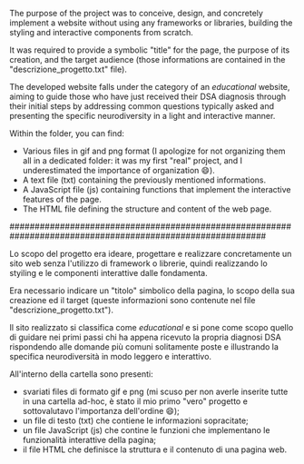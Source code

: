 The purpose of the project was to conceive, design, and concretely implement a website without using any frameworks or libraries, building the styling and interactive components from scratch.

It was required to provide a symbolic "title" for the page, the purpose of its creation, and the target audience (those informations are contained in the "descrizione_progetto.txt" file).

The developed website falls under the category of an _educational_ website, aiming to guide those who have just received their DSA diagnosis through their initial steps by addressing common questions typically asked and presenting the specific neurodiversity in a light and interactive manner.

Within the folder, you can find:

- Various files in gif and png format (I apologize for not organizing them all in a dedicated folder: it was my first "real" project, and I underestimated the importance of organization 😄).
- A text file (txt) containing the previously mentioned informations.
- A JavaScript file (js) containing functions that implement the interactive features of the page.
- The HTML file defining the structure and content of the web page.

###########################################################################################################

Lo scopo del progetto era ideare, progettare e realizzare concretamente un sito web senza l'utilizzo di framework o librerie, quindi realizzando lo styiling e le componenti interattive dalle fondamenta.

Era necessario indicare un "titolo" simbolico della pagina, lo scopo della sua creazione ed il target (queste informazioni sono contenute nel file "descrizione_progetto.txt").   

Il sito realizzato si classifica come _educational_ e si pone come scopo quello di guidare nei primi passi chi ha appena ricevuto la propria diagnosi DSA rispondendo alle domande più comuni solitamente poste e illustrando la specifica neurodiversità in modo leggero e interattivo.  

All'interno della cartella sono presenti:  

- svariati files di formato gif e png (mi scuso per non averle inserite tutte in una cartella ad-hoc, è stato il mio primo "vero" progetto e sottovalutavo l'importanza dell'ordine :smile:);
- un file di testo (txt) che contiene le informazioni sopracitate;
- un file JavaScript (js) che contine le funzioni che implementano le funzionalità interattive della pagina;
- il file HTML che definisce la struttura e il contenuto di una pagina web.
